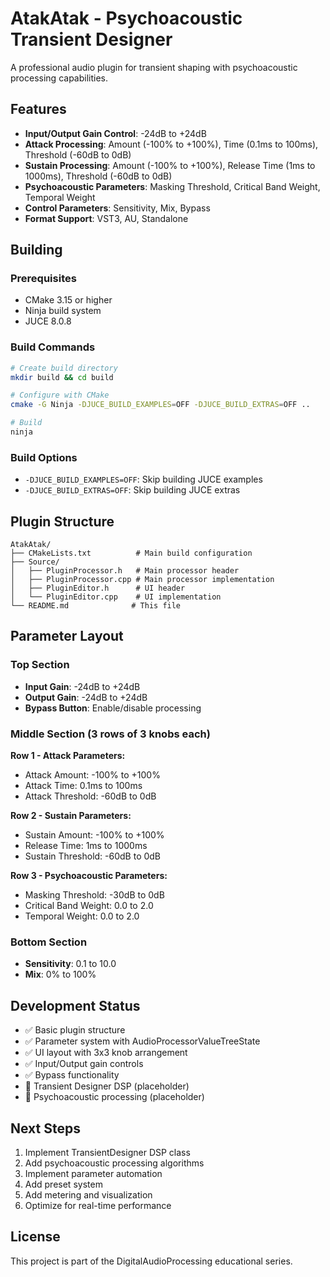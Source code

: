 # AtakAtak - Psychoacoustic Transient Designer

A professional audio plugin for transient shaping with psychoacoustic processing capabilities.

## Features

- **Input/Output Gain Control**: -24dB to +24dB
- **Attack Processing**: Amount (-100% to +100%), Time (0.1ms to 100ms), Threshold (-60dB to 0dB)
- **Sustain Processing**: Amount (-100% to +100%), Release Time (1ms to 1000ms), Threshold (-60dB to 0dB)
- **Psychoacoustic Parameters**: Masking Threshold, Critical Band Weight, Temporal Weight
- **Control Parameters**: Sensitivity, Mix, Bypass
- **Format Support**: VST3, AU, Standalone

## Building

### Prerequisites

- CMake 3.15 or higher
- Ninja build system
- JUCE 8.0.8

### Build Commands

```bash
# Create build directory
mkdir build && cd build

# Configure with CMake
cmake -G Ninja -DJUCE_BUILD_EXAMPLES=OFF -DJUCE_BUILD_EXTRAS=OFF ..

# Build
ninja
```

### Build Options

- `-DJUCE_BUILD_EXAMPLES=OFF`: Skip building JUCE examples
- `-DJUCE_BUILD_EXTRAS=OFF`: Skip building JUCE extras

## Plugin Structure

```
AtakAtak/
├── CMakeLists.txt          # Main build configuration
├── Source/
│   ├── PluginProcessor.h   # Main processor header
│   ├── PluginProcessor.cpp # Main processor implementation
│   ├── PluginEditor.h      # UI header
│   └── PluginEditor.cpp    # UI implementation
└── README.md              # This file
```

## Parameter Layout

### Top Section
- **Input Gain**: -24dB to +24dB
- **Output Gain**: -24dB to +24dB
- **Bypass Button**: Enable/disable processing

### Middle Section (3 rows of 3 knobs each)

**Row 1 - Attack Parameters:**
- Attack Amount: -100% to +100%
- Attack Time: 0.1ms to 100ms
- Attack Threshold: -60dB to 0dB

**Row 2 - Sustain Parameters:**
- Sustain Amount: -100% to +100%
- Release Time: 1ms to 1000ms
- Sustain Threshold: -60dB to 0dB

**Row 3 - Psychoacoustic Parameters:**
- Masking Threshold: -30dB to 0dB
- Critical Band Weight: 0.0 to 2.0
- Temporal Weight: 0.0 to 2.0

### Bottom Section
- **Sensitivity**: 0.1 to 10.0
- **Mix**: 0% to 100%

## Development Status

- ✅ Basic plugin structure
- ✅ Parameter system with AudioProcessorValueTreeState
- ✅ UI layout with 3x3 knob arrangement
- ✅ Input/Output gain controls
- ✅ Bypass functionality
- 🔄 Transient Designer DSP (placeholder)
- 🔄 Psychoacoustic processing (placeholder)

## Next Steps

1. Implement TransientDesigner DSP class
2. Add psychoacoustic processing algorithms
3. Implement parameter automation
4. Add preset system
5. Add metering and visualization
6. Optimize for real-time performance

## License

This project is part of the DigitalAudioProcessing educational series. 